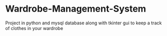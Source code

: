 # Wardrobe-Management-System
Project in python and mysql database along with tkinter gui to keep a track of clothes in your wardrobe

